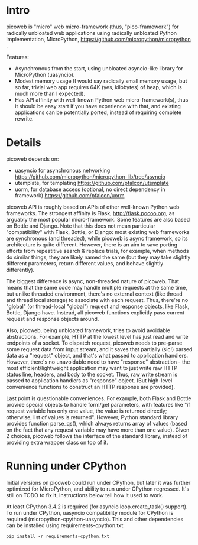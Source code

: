 Intro
=====
picoweb is "micro" web micro-framework (thus, "pico-framework") for radically
unbloated web applications using radically unbloated Python implementation,
MicroPython, https://github.com/micropython/micropython .

Features:

* Asynchronous from the start, using unbloated asyncio-like library
for MicroPython (uasyncio).
* Modest memory usage (I would say radically small memory usage, but
so far, trivial web app requires 64K (yes, kilobytes) of heap, which
is much more than I expected).
* Has API affinity with well-known Python web micro-framework(s),
thus it should be easy start if you have experience with that, and
existing applications can be potentially ported, instead of requiring
complete rewrite.


Details
=======
picoweb depends on:

* uasyncio for asynchronous networking
https://github.com/micropython/micropython-lib/tree/asyncio
* utemplate, for templating
https://github.com/pfalcon/utemplate
* uorm, for database access (optional, no direct dependency in framework)
https://github.com/pfalcon/uorm

picoweb API is roughly based on APIs of other well-known Python web
frameworks. The strongest affinity is Flask, http://flask.pocoo.org, as
arguably the most popular micro-framework. Some features are also based on
Bottle and Django. Note that this does not mean particular "compatibility"
with Flask, Bottle, or Django: most existing web frameworks are synchronous
(and threaded), while picoweb is async framework, so its architecture is
quite different. However, there is an aim to save porting efforts from
repeatitive search & replace trials, for example, when methods do similar
things, they are likely named the same (but they may take slightly different
parameters, return different values, and behave slightly differently).

The biggest difference is async, non-threaded nature of picoweb. That means
that the same code may handle multiple requests at the same time, but unlike
threaded environment, there's no external context (like thread and thread
local storage) to associate with each request. Thus, there're no "global"
(or thread-local "global") request and response objects, like Flask,
Bottle, Django have. Instead, all picoweb functions explicitly pass current
request and response objects around.

Also, picoweb, being unbloated framework, tries to avoid avoidable
abstractions. For example, HTTP at the lowest level has just read and write
endpoints of a socket. To dispatch request, picoweb needs to pre-parse
some request data from input stream, and it saves that partially (sic!)
parsed data as a "request" object, and that's what passed to application
handlers. However, there's no unavoidable need to have "response"
abstraction - the most efficient/lightweight application may want to
just write raw HTTP status line, headers, and body to the socket. Thus,
raw write stream is passed to application handlers as "response" object.
(But high-level convenience functions to construct an HTTP response are
provided).

Last point is questionable conveniences. For example, both Flask and Bottle
provide special objects to handle form/get parameters, with features
like "if request variable has only one value, the value is returned directly;
otherwise, list of values is returned". However, Python standard library
provides function parse_qs(), which always returns array of values (based
on the fact that any request variable may have more than one value). Given
2 choices, picoweb follows the interface of the standard library, instead of
providing extra wrapper class on top of it.


Running under CPython
=====================

Initial versions on picoweb could run under CPython, but later it was
further optimized for MicroPython, and ability to run under CPython
regressed. It's still on TODO to fix it, instructions below tell how
it used to work.

At least CPython 3.4.2 is required (for asyncio loop.create_task() support).
To run under CPython, uasyncio compatibility module for CPython is required
(micropython-cpython-uasyncio). This and other dependencies can be installed
using requirements-cpython.txt:

    pip install -r requirements-cpython.txt

